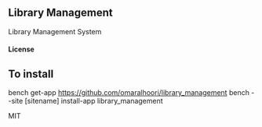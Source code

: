 ## Library Management

Library Management System

#### License

## To install
bench get-app https://github.com/omaralhoori/library_management
bench --site [sitename] install-app library_management

MIT